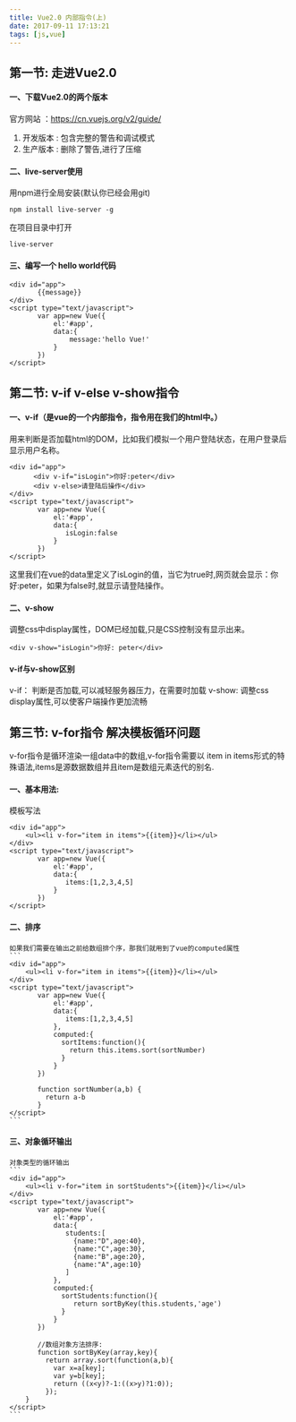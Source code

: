 ```yaml
---
title: Vue2.0 内部指令(上)
date: 2017-09-11 17:13:21
tags: [js,vue]
---
```

## 第一节: 走进Vue2.0

#### 一、下载Vue2.0的两个版本
  官方网站 ：https://cn.vuejs.org/v2/guide/
  1. 开发版本 : 包含完整的警告和调试模式
  2. 生产版本 : 删除了警告,进行了压缩

#### 二、live-server使用
  用npm进行全局安装(默认你已经会用git)
```
npm install live-server -g
```
在项目目录中打开
```
live-server
```
#### 三、编写一个 hello world代码
```
<div id="app">
       {{message}}
</div>
<script type="text/javascript">
       var app=new Vue({
           el:'#app',
           data:{
               message:'hello Vue!'
           }
       })
</script>
```

## 第二节: v-if v-else v-show指令

#### 一、v-if（是vue的一个内部指令，指令用在我们的html中。）
  用来判断是否加载html的DOM，比如我们模拟一个用户登陆状态，在用户登录后显示用户名称。
  ```
  <div id="app">
        <div v-if="isLogin">你好:peter</div>
        <div v-else>请登陆后操作</div>
  </div>
  <script type="text/javascript">
         var app=new Vue({
             el:'#app',
             data:{
                isLogin:false
             }
         })
  </script>
  ```
这里我们在vue的data里定义了isLogin的值，当它为true时,网页就会显示：你好:peter，如果为false时,就显示请登陆操作。

#### 二、v-show
  调整css中display属性，DOM已经加载,只是CSS控制没有显示出来。
  ```
  <div v-show="isLogin">你好: peter</div>

  ```
#### v-if与v-show区别

v-if：   判断是否加载,可以减轻服务器压力，在需要时加载
v-show:  调整css display属性,可以使客户端操作更加流畅

## 第三节: v-for指令 解决模板循环问题
  v-for指令是循环渲染一组data中的数组,v-for指令需要以 item in items形式的特殊语法,items是源数据数组并且item是数组元素迭代的别名.

#### 一、基本用法:
  模板写法
```
<div id="app">
    <ul><li v-for="item in items">{{item}}</li></ul>
</div>
<script type="text/javascript">
       var app=new Vue({
           el:'#app',
           data:{
              items:[1,2,3,4,5]
           }
       })
</script>
```

#### 二、排序
    如果我们需要在输出之前给数组排个序，那我们就用到了vue的computed属性
    ```
    <div id="app">
        <ul><li v-for="item in items">{{item}}</li></ul>
    </div>
    <script type="text/javascript">
           var app=new Vue({
               el:'#app',
               data:{
                  items:[1,2,3,4,5]
               },
               computed:{
                 sortItems:function(){
                   return this.items.sort(sortNumber)
                 }
               }
           })

           function sortNumber(a,b) {
             return a-b
           }
    </script>
    ```
#### 三、对象循环输出
    对象类型的循环输出
    ```
    <div id="app">
        <ul><li v-for="item in sortStudents">{{item}}</li></ul>
    </div>
    <script type="text/javascript">
           var app=new Vue({
               el:'#app',
               data:{
                  students:[
                    {name:"D",age:40},
                    {name:"C",age:30},
                    {name:"B",age:20},
                    {name:"A",age:10}
                  ]
               },
               computed:{
                 sortStudents:function(){
                    return sortByKey(this.students,'age')
                 }
               }
           })

           //数组对象方法排序:
           function sortByKey(array,key){
             return array.sort(function(a,b){
               var x=a[key];
               var y=b[key];
               return ((x<y)?-1:((x>y)?1:0));
             });
        }
    </script>
    ```
